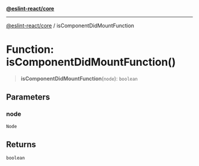 [**@eslint-react/core**](../README.md)

***

[@eslint-react/core](../README.md) / isComponentDidMountFunction

# Function: isComponentDidMountFunction()

> **isComponentDidMountFunction**(`node`): `boolean`

## Parameters

### node

`Node`

## Returns

`boolean`
